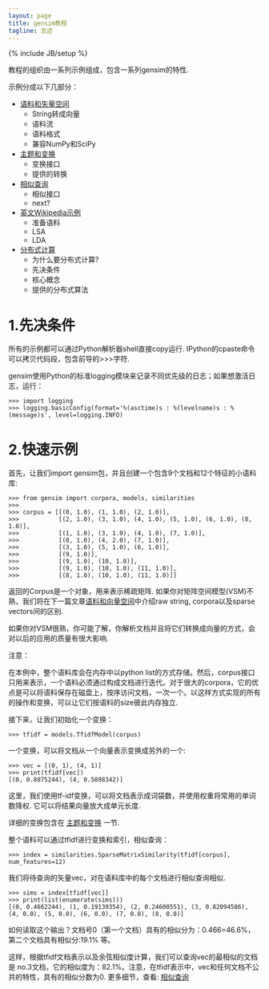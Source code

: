 ```yaml
---
layout: page
title: gensim教程
tagline: 总述 
---
```

{% include JB/setup %}

教程的组织由一系列示例组成，包含一系列gensim的特性.

示例分成以下几部分：

- [语料和矢量空间](http://d0evi1.github.com/gensim/tut1)
    - String转成向量
    - 语料流
    - 语料格式
    - 兼容NumPy和SciPy
- [主题和变换](http://d0evi1.github.com/gensim/tut2)
    - 变换接口
    - 提供的转换
- [相似查询](http://d0evi1.github.com/gensim/tut3)
    - 相似接口
    - next?
- [英文Wikipedia示例](http://d0evi1.github.com/gensim/wiki)
    - 准备语料
    - LSA
    - LDA
- [分布式计算](http://d0evi1.github.com/gensim/distributed)
    - 为什么要分布式计算?
    - 先决条件
    - 核心概念
    - 提供的分布式算法 

# 1.先决条件

所有的示例都可以通过Python解析器shell直接copy运行.  IPython的cpaste命令可以拷贝代码段，包含前导的>>>字符.

gensim使用Python的标准logging模块来记录不同优先级的日志；如果想激活日志，运行：

    >>> import logging
    >>> logging.basicConfig(format='%(asctime)s : %(levelname)s : %(message)s', level=logging.INFO)

# 2.快速示例

首先，让我们import gensim包，并且创建一个包含9个文档和12个特征的小语料库:

    >>> from gensim import corpora, models, similarities
    >>>
    >>> corpus = [[(0, 1.0), (1, 1.0), (2, 1.0)],
    >>>           [(2, 1.0), (3, 1.0), (4, 1.0), (5, 1.0), (6, 1.0), (8, 1.0)],
    >>>           [(1, 1.0), (3, 1.0), (4, 1.0), (7, 1.0)],
    >>>           [(0, 1.0), (4, 2.0), (7, 1.0)],
    >>>           [(3, 1.0), (5, 1.0), (6, 1.0)],
    >>>           [(9, 1.0)],
    >>>           [(9, 1.0), (10, 1.0)],
    >>>           [(9, 1.0), (10, 1.0), (11, 1.0)],
    >>>           [(8, 1.0), (10, 1.0), (11, 1.0)]]

返回的Corpus是一个对象，用来表示稀疏矩阵. 如果你对矩阵空间模型(VSM)不熟，我们将在下一篇文章[语料和向量空间]()中介绍raw string, corpora以及sparse vectors间的区别.

如果你对VSM很熟，你可能了解，你解析文档并且将它们转换成向量的方式，会对以后的应用的质量有很大影响.

注意：

在本例中，整个语料库会在内存中以python list的方式存储。然后，corpus接口只用来表示，一个语料必须通过构成文档进行迭代。对于很大的corpora，它的优点是可以将语料保存在磁盘上，按序访问文档，一次一个。以这样方式实现的所有的操作和变换，可以让它们按语料的size彼此内存独立.

接下来，让我们初始化一个变换：

    >>> tfidf = models.TfidfModel(corpus)

一个变换，可以将文档从一个向量表示变换成另外的一个:
    
    >>> vec = [(0, 1), (4, 1)]
    >>> print(tfidf[vec])
    [(0, 0.8075244), (4, 0.5898342)]

这里，我们使用tf-idf变换，可以将文档表示成词袋数，并使用权重将常用的单词数降权. 它可以将结果向量放大成单元长度.

详细的变换包含在 [主题和变换]() 一节.

整个语料可以通过tfidf进行变换和索引，相似查询：
    
    >>> index = similarities.SparseMatrixSimilarity(tfidf[corpus], num_features=12)

我们将待查询的矢量vec，对在语料库中的每个文档进行相似查询相似.
    
    >>> sims = index[tfidf[vec]]
    >>> print(list(enumerate(sims)))
    [(0, 0.4662244), (1, 0.19139354), (2, 0.24600551), (3, 0.82094586), (4, 0.0), (5, 0.0), (6, 0.0), (7, 0.0), (8, 0.0)]

如何读取这个输出？文档号0（第一个文档）具有的相似分为：0.466=46.6%，第二个文档具有相似分:19.1% 等。

这样，根据tfidf文档表示以及余弦相似度计算，我们可以查询vec的最相似的文档是 no.3文档，它的相似度为：82.1%。注意，在tfidf表示中，vec和任何文档不公共的特性，具有的相似分数为0. 更多细节，查看: [相似查询]()


